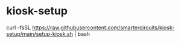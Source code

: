 # kiosk-setup
curl -fsSL https://raw.githubusercontent.com/smartercircuits/kiosk-setup/main/setup-kiosk.sh | bash
